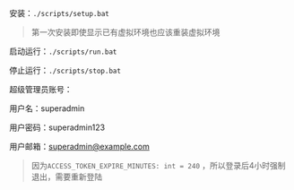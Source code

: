 安装：`./scripts/setup.bat`

> 第一次安装即使显示已有虚拟环境也应该重装虚拟环境

启动运行：`./scripts/run.bat`

停止运行：`./scripts/stop.bat`



超级管理员账号：

用户名：superadmin

用户密码：superadmin123

用户邮箱：superadmin@example.com

> 因为`ACCESS_TOKEN_EXPIRE_MINUTES: int = 240` ，所以登录后4小时强制退出，需要重新登陆
